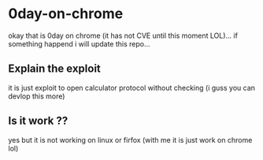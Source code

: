 # 0day-on-chrome

okay that is 0day on chrome (it has not CVE until this moment LOL)...
if something happend i will update this repo...

## Explain the exploit

it is just exploit to open calculator protocol without checking (i guss you can devlop this more)

## Is it work ??

yes but it is not working on linux or firfox (with me it is just work on chrome lol)

